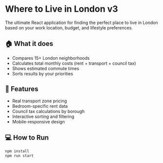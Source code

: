 # Where to Live in London v3

The ultimate React application for finding the perfect place to live in London based on your work location, budget, and lifestyle preferences.

## 🏠 What it does
- Compares 15+ London neighborhoods
- Calculates total monthly costs (rent + transport + council tax)
- Shows estimated commute times
- Sorts results by your priorities

## 🚀 Features
- Real transport zone pricing
- Bedroom-specific rent data
- Council tax calculations by borough
- Interactive sorting and filtering
- Mobile-responsive design

## 💻 How to Run
```bash
npm install
npm run start
